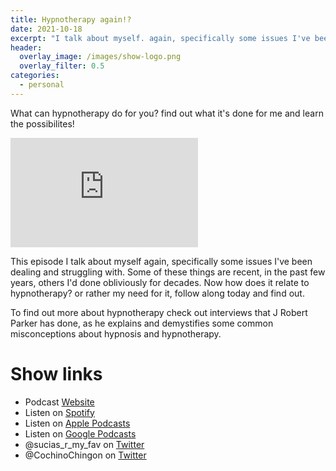 ```yaml
---
title: Hypnotherapy again!?
date: 2021-10-18
excerpt: "I talk about myself. again, specifically some issues I've been dealing and struggling with"
header:
  overlay_image: /images/show-logo.png
  overlay_filter: 0.5
categories: 
  - personal
---
```


What can hypnotherapy do for you? find out what it's done for me and learn the possibilites!

<iframe src='https://embed.podcasts.apple.com/us/podcast/hypnotherapy-again/id1548173787?i=1000538900514&amp;theme=dark' height='175' frameborder='0' allowtransparency='true' allow='encrypted-media''></iframe>

This episode I talk about myself again, specifically some issues I've been dealing and struggling with. Some of these things are recent, in the past few years, others I'd done obliviously for decades. Now how does it relate to hypnotherapy? or rather my need for it, follow along today and find out.

To find out more about hypnotherapy check out interviews that J Robert Parker has done, as he explains and demystifies some common misconceptions about hypnosis and hypnotherapy. 

# Show links

* <i class='fas fa-link'></i>Podcast [ Website](https://sucias.xyz)
* <i class='fab fa-spotify'></i>Listen on [Spotify](https://open.spotify.com/show/3XjoipCU3QzeIaQAAQpBdW)
* <i class='fas fa-podcast'></i>Listen on [Apple Podcasts](https://podcasts.apple.com/us/podcast/sucias-are-my-favorite/id1548173787)
* <i class='fab fa-google-play'></i>Listen on [Google Podcasts](https://podcasts.google.com/feed/aHR0cHM6Ly9hbmNob3IuZm0vcy80MjI0YzYzYy9wb2RjYXN0L3Jzcw==)
* <i class='fab fa-twitter'></i>@sucias_r_my_fav on [Twitter](https://twitter.com/sucias_r_my_fav)
* <i class='fab fa-twitter'></i>@CochinoChingon on [Twitter](https://twitter.com/cochinochingon)
